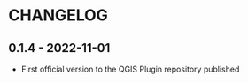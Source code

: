 # CHANGELOG



## 0.1.4 - 2022-11-01

- First official version to the QGIS Plugin repository published